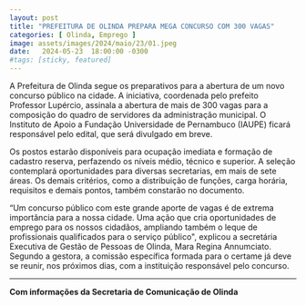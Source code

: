 ```yaml
---
layout: post
title: "PREFEITURA DE OLINDA PREPARA MEGA CONCURSO COM 300 VAGAS"
categories: [ Olinda, Emprego ]
image: assets/images/2024/maio/23/01.jpeg
date:   2024-05-23  18:00:00 -0300
#tags: [sticky, featured]
---
```

A Prefeitura de Olinda segue os preparativos para a abertura de um novo concurso público na cidade. A iniciativa, coordenada pelo prefeito Professor Lupércio, assinala a abertura de mais de 300 vagas para a composição do quadro de servidores da administração municipal. O Instituto de Apoio a Fundação Universidade de Pernambuco (IAUPE) ficará responsável pelo edital, que será divulgado em breve.

Os postos estarão disponíveis para ocupação imediata e formação de cadastro reserva, perfazendo os níveis médio, técnico e superior. A seleção contemplará oportunidades para diversas secretarias, em mais de sete áreas. Os demais critérios, como a distribuição de funções, carga horária, requisitos e demais pontos, também constarão no documento.

“Um concurso público com este grande aporte de vagas é de extrema importância para a nossa cidade. Uma ação que cria oportunidades de emprego para os nossos cidadãos, ampliando também o leque de profissionais qualificados para o serviço público", explicou a secretária Executiva de Gestão de Pessoas de Olinda, Mara Regina Annumciato. Segundo a gestora, a comissão específica formada para o certame já deve se reunir, nos próximos dias, com a instituição responsável pelo concurso.

------------------
__Com informações da Secretaria de Comunicação de Olinda__
